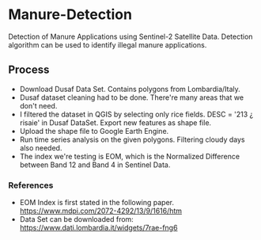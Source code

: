 # Manure-Detection
Detection of Manure Applications using Sentinel-2 Satellite Data. Detection algorithm can be used to identify illegal manure applications.

## Process

- Download Dusaf Data Set. Contains polygons from Lombardia/Italy. 
- Dusaf dataset cleaning had to be done. There're many areas that we don't need. 
- I filtered the dataset in QGIS by selecting only rice fields. DESC = '213 ¿ risaie' in Dusaf DataSet. Export new features as shape file.
- Upload the shape file to Google Earth Engine.
- Run time series analysis on the given polygons. Filtering cloudy days also needed. 
- The index we're testing is EOM, which is the Normalized Difference between Band 12 and Band 4 in Sentinel Data.

### References

- EOM Index is first stated in the following paper. https://www.mdpi.com/2072-4292/13/9/1616/htm
- Data Set can be downloaded from: https://www.dati.lombardia.it/widgets/7rae-fng6
